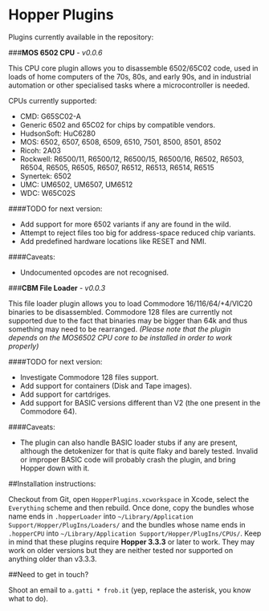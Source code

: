 Hopper Plugins
===

Plugins currently available in the repository:

###**MOS 6502 CPU** - _v0.0.6_

This CPU core plugin allows you to disassemble 6502/65C02 code, used in loads of home computers of the 70s, 80s, and early 90s, and in industrial automation or other specialised tasks where a microcontroller is needed.

CPUs currently supported:

* CMD: G65SC02-A
* Generic 6502 and 65C02 for chips by compatible vendors.
* HudsonSoft: HuC6280
* MOS: 6502, 6507, 6508, 6509, 6510, 7501, 8500, 8501, 8502
* Ricoh: 2A03
* Rockwell: R6500/11, R6500/12, R6500/15, R6500/16, R6502, R6503, R6504, R6505, R6505, R6507, R6512, R6513, R6514, R6515
* Synertek: 6502
* UMC: UM6502, UM6507, UM6512
* WDC: W65C02S

####TODO for next version:

* Add support for more 6502 variants if any are found in the wild.
* Attempt to reject files too big for address-space reduced chip variants.
* Add predefined hardware locations like RESET and NMI.

####Caveats:

* Undocumented opcodes are not recognised.

###**CBM File Loader** - _v0.0.3_

This file loader plugin allows you to load Commodore 16/116/64/+4/VIC20 binaries to be disassembled.  Commodore 128 files are currently not supported due to the fact that binaries may be bigger than 64k and thus something may need to be rearranged.  _(Please note that the plugin depends on the MOS6502 CPU core to be installed in order to work properly)_

####TODO for next version:

* Investigate Commodore 128 files support.
* Add support for containers (Disk and Tape images).
* Add support for cartdriges.
* Add support for BASIC versions different than V2 (the one present in the Commodore 64).

####Caveats:

* The plugin can also handle BASIC loader stubs if any are present, although the detokenizer for that is quite flaky and barely tested.  Invalid or improper BASIC code will probably crash the plugin, and bring Hopper down with it.

##Installation instructions:

Checkout from Git, open `HopperPlugins.xcworkspace` in Xcode, select the `Everything` scheme and then rebuild.  Once done, copy the bundles whose name ends in `.hopperLoader` into `~/Library/Application Support/Hopper/PlugIns/Loaders/` and the bundles whose name ends in `.hopperCPU` into `~/Library/Application Support/Hopper/PlugIns/CPUs/`.  Keep in mind that these plugins require **Hopper 3.3.3** or later to work.  They may work on older versions but they are neither tested nor supported on anything older than v3.3.3.

##Need to get in touch?

Shoot an email to `a.gatti * frob.it` (yep, replace the asterisk, you know what to do).

